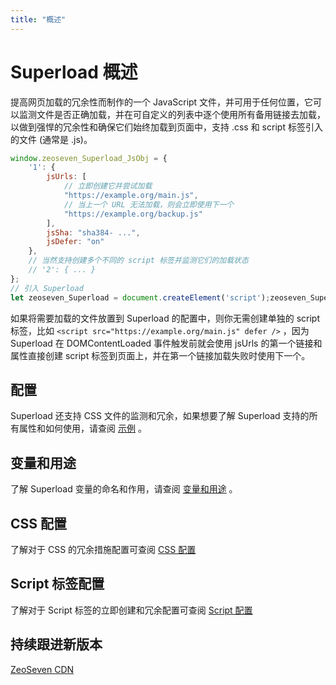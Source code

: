 ```yaml
---
title: "概述"
---
```


# Superload 概述

提高网页加载的冗余性而制作的一个 JavaScript 文件，并可用于任何位置，它可以监测文件是否正确加载，并在可自定义的列表中逐个使用所有备用链接去加载，以做到强悍的冗余性和确保它们始终加载到页面中，支持 .css 和 script 标签引入的文件 (通常是 .js)。

```js
window.zeoseven_Superload_JsObj = {
    '1': {
        jsUrls: [
            // 立即创建它并尝试加载
            "https://example.org/main.js",
            // 当上一个 URL 无法加载，则会立即使用下一个
            "https://example.org/backup.js"
        ],
        jsSha: "sha384- ...",
        jsDefer: "on"
    },
    // 当然支持创建多个不同的 script 标签并监测它们的加载状态
    // '2': { ... }
};
// 引入 Superload
let zeoseven_Superload = document.createElement('script');zeoseven_Superload.src = "https://static-host.zeoseven.com/superload/main.min.js";zeoseven_Superload.defer = true;document.head.appendChild(zeoseven_Superload);
```

如果将需要加载的文件放置到 Superload 的配置中，则你无需创建单独的 script 标签，比如 `<script src="https://example.org/main.js" defer />` ，因为 Superload 在 DOMContentLoaded 事件触发前就会使用 jsUrls 的第一个链接和属性直接创建 script 标签到页面上，并在第一个链接加载失败时使用下一个。

## 配置

Superload 还支持 CSS 文件的监测和冗余，如果想要了解 Superload 支持的所有属性和如何使用，请查阅 [示例](https://github.com/zeoseven/superload/blob/main/docs/superload/demo/) 。

## 变量和用途

了解 Superload 变量的命名和作用，请查阅 [变量和用途](https://github.com/zeoseven/superload/blob/main/docs/superload/var/) 。

## CSS 配置

了解对于 CSS 的冗余措施配置可查阅 [CSS 配置](https://github.com/zeoseven/superload/blob/main/docs/css-config.md)

## Script 标签配置

了解对于 Script 标签的立即创建和冗余配置可查阅 [Script 配置](https://github.com/zeoseven/superload/blob/main/docs/script-config.md)

## 持续跟进新版本

[ZeoSeven CDN](https://github.com/zeoseven/superload/blob/main/docs/cdn.md)